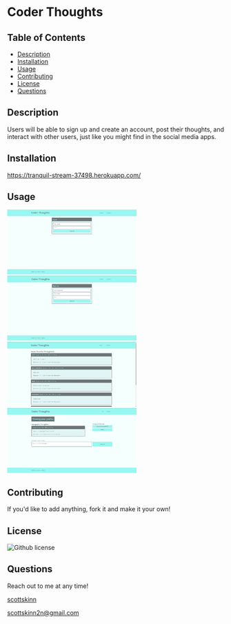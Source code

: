 # Coder Thoughts

## Table of Contents

- [Description](#description)
- [Installation](#installation)
- [Usage](#usage)
- [Contributing](#contributing)
- [License](#license)
- [Questions](#questions)

## Description

Users will be able to sign up and create an account, post their thoughts, and interact with other users, just like you might find in the social media apps.

## Installation

<https://tranquil-stream-37498.herokuapp.com/>

## Usage

<img src="./images/login-page.jpg" width="300" height="150" alt='login page'>
<img src="./images/signup-page.jpg" width="300" height="150" alt='login page'>
<img src="./images/home-page.jpg" width="300" height="150" alt='login page'>
<img src="./images/post-page.jpg" width="300" height="150" alt='login page'>

## Contributing

If you'd like to add anything, fork it and make it your own!

## License

  ![Github license](https://img.shields.io/badge/licence-MIT-blue.svg)

## Questions

Reach out to me at any time!

[scottskinn](https://github.com/scottskinn/)

[scottskinn2n@gmail.com](mailto:scottskinn2n@gmail.com)
